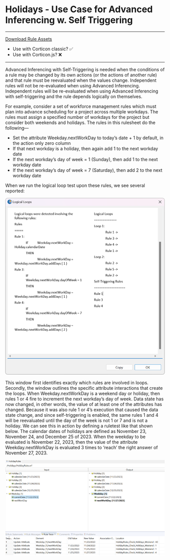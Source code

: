 # Holidays - Use Case for Advanced Inferencing w. Self Triggering
---

[Download Rule Assets](https://minhaskamal.github.io/DownGit/#/home?url=https://github.com/corticon/templates/blob/main/classic-templates/Working-Days/Holidays%20-%20Use%20Case%20for%20Advanced%20Inferencing%20w.%20Self%20Triggering.zip)

* Use with Corticon classic? ✅
* Use with Corticon.js? ❌

---

Advanced Inferencing with Self-Triggering is needed when the conditions of a rule may be changed by its own actions (or the actions of another rule) and that rule must be reevaluated when the values change. Independent rules will not be re-evaluated when using Advanced Inferencing. Independent rules will be re-evaluated when using Advanced Inferencing with self-triggering and the rule depends logically on themselves.

For example, consider a set of workforce management rules which must plan into advance scheduling for a project across multiple workdays. The rules must assign a specified number of workdays for the project but consider both weekends and holidays. 
The rules in this rulesheet do the following—
- Set the attribute Weekday.nextWorkDay to today’s date + 1 by default, in the action only zero column
- If that next workday is a holiday, then again add 1 to the next workday date
- If the next workday’s day of week = 1 (Sunday), then add 1 to the next workday date
- If the next workday’s day of week = 7 (Saturday), then add 2 to the next workday date

When we run the logical loop test upon these rules, we see several reported:

![Alt text](images/workday_holiday_loops.png)

This window first identifies exactly which rules are involved in loops. Secondly, the window outlines the specific attribute interactions that create the loops.
When Weekday.nextWorkDay is a weekend day or holiday, then rules 1 or 4 fire to increment the next workday’s day of week. Data state has now changed, in other words, the value of at least one of the attributes has changed. 
Because it was also rule 1 or 4’s execution that caused the data state change, and since self-triggering is enabled, the same rules 1 and 4 will be reevaluated until the day of the week is not 1 or 7 and is not a holiday. 
We can see this in action by defining a ruletest like that shown below. The calendar dates of holidays are defined as November 23, November 24, and December 25 of 2023. When the weekday to be evaluated is November 22, 2023, then the value of the attribute Weekday.nextWorkDay is evaluated 3 times to ‘reach’ the right answer of November 27, 2023. 

 ![Alt text](images/workday_holidayTest.png)
